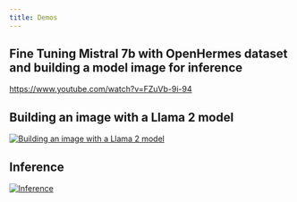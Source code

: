```yaml
---
title: Demos
---
```


## Fine Tuning Mistral 7b with OpenHermes dataset and building a model image for inference

https://www.youtube.com/watch?v=FZuVb-9i-94

## Building an image with a Llama 2 model

[![Building an image with a Llama 2 model](https://asciinema.org/a/J9bitkONKPvedSfU1RkrmVEhD.svg 'Building an image with a Llama 2 model')](https://asciinema.org/a/J9bitkONKPvedSfU1RkrmVEhD)

## Inference

[![Inference](https://asciinema.org/a/DYh5bCQMNPSis1whhsfPeMOoM.svg 'Inference')](https://asciinema.org/a/DYh5bCQMNPSis1whhsfPeMOoM)
